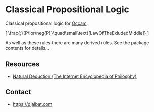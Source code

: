  # Classical Propositional Logic

Classical propositional logic for [Occam](https://occam.science).

\[
\frac{\;}{P\lor\neg{P}}\quad\small\text{[LawOfTheExludedMiddle]}
\]

As well as these rules there are many derived rules. See the package contents for details...

## Resources

* [Natural Deduction (The Internet Encyclopedia of Philosphy)](http://www.iep.utm.edu/nat-ded/#H4)

## Contact

* https://djalbat.com
